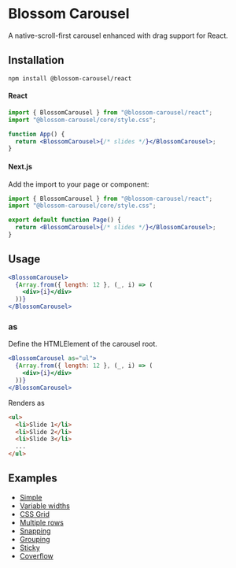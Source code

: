 # Blossom Carousel

A native-scroll-first carousel enhanced with drag support for React.

## Installation

`npm install @blossom-carousel/react`

#### React

```jsx
import { BlossomCarousel } from "@blossom-carousel/react";
import "@blossom-carousel/core/style.css";

function App() {
  return <BlossomCarousel>{/* slides */}</BlossomCarousel>;
}
```

#### Next.js

Add the import to your page or component:

```jsx
import { BlossomCarousel } from "@blossom-carousel/react";
import "@blossom-carousel/core/style.css";

export default function Page() {
  return <BlossomCarousel>{/* slides */}</BlossomCarousel>;
}
```

## Usage

```jsx
<BlossomCarousel>
  {Array.from({ length: 12 }, (_, i) => (
    <div>{i}</div>
  ))}
</BlossomCarousel>
```

### as

Define the HTMLElement of the carousel root.

```jsx
<BlossomCarousel as="ul">
  {Array.from({ length: 12 }, (_, i) => (
    <div>{i}</div>
  ))}
</BlossomCarousel>
```

Renders as

```html
<ul>
  <li>Slide 1</li>
  <li>Slide 2</li>
  <li>Slide 3</li>
  ...
</ul>
```

## Examples

- [Simple](https://www.blossom-carousel.com/docs/examples#simple)
- [Variable widths](https://www.blossom-carousel.com/docs/examples#variable-widths)
- [CSS Grid](https://www.blossom-carousel.com/docs/examples#css-grid)
- [Multiple rows](https://www.blossom-carousel.com/docs/examples#multiple-rows)
- [Snapping](https://www.blossom-carousel.com/docs/examples#snapping)
- [Grouping](https://www.blossom-carousel.com/docs/examples#grouping)
- [Sticky](https://www.blossom-carousel.com/docs/examples#sticky)
- [Coverflow](https://www.blossom-carousel.com/docs/examples#cover-flow)
